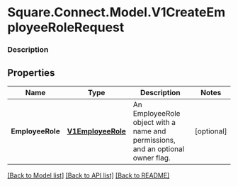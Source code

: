 # Square.Connect.Model.V1CreateEmployeeRoleRequest

### Description



## Properties

Name | Type | Description | Notes
------------ | ------------- | ------------- | -------------
**EmployeeRole** | [**V1EmployeeRole**](V1EmployeeRole.md) | An EmployeeRole object with a name and permissions, and an optional owner flag. | [optional] 



[[Back to Model list]](../README.md#documentation-for-models) [[Back to API list]](../README.md#documentation-for-api-endpoints) [[Back to README]](../README.md)


